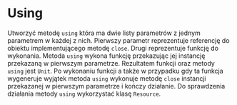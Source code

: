 Using
=====

Utworzyć metodę `using` która ma dwie listy parametrów z jednym
parametrem w każdej z nich. Pierwszy parametr reprezentuje referencję
do obiektu implementującego metodę `close`. Drugi reprezentuje funkcję
do wykonania. Metoda `using` wykona funkcję przekazując jej instancję
przekazaną w pierwszym parametrze. Rezultatem funkcji oraz metody
`using` jest `Unit`. Po wykonaniu funkcji a także w przypadku gdy ta
funkcja wygeneruje wyjątek metoda `using` wykonuje metodę `close`
instancji przekazanej w pierwszym parametrze i kończy działanie. Do
sprawdzenia działania metody `using` wykorzystać klasę `Resource`.
